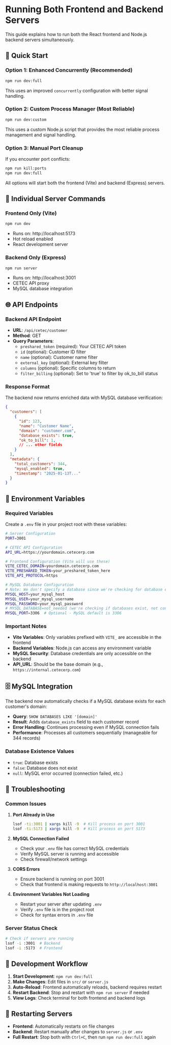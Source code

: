 # Running Both Frontend and Backend Servers

This guide explains how to run both the React frontend and Node.js backend servers simultaneously.

## 🚀 **Quick Start**

### **Option 1: Enhanced Concurrently (Recommended)**
```bash
npm run dev:full
```
This uses an improved `concurrently` configuration with better signal handling.

### **Option 2: Custom Process Manager (Most Reliable)**
```bash
npm run dev:custom
```
This uses a custom Node.js script that provides the most reliable process management and signal handling.

### **Option 3: Manual Port Cleanup**
If you encounter port conflicts:
```bash
npm run kill:ports
npm run dev:full
```

All options will start both the frontend (Vite) and backend (Express) servers.

## 🔧 **Individual Server Commands**

### **Frontend Only (Vite)**
```bash
npm run dev
```
- Runs on: http://localhost:5173
- Hot reload enabled
- React development server

### **Backend Only (Express)**
```bash
npm run server
```
- Runs on: http://localhost:3001
- CETEC API proxy
- MySQL database integration

## 🌐 **API Endpoints**

### **Backend API Endpoint**
- **URL**: `/api/cetec/customer`
- **Method**: GET
- **Query Parameters**:
  - `preshared_token` (required): Your CETEC API token
  - `id` (optional): Customer ID filter
  - `name` (optional): Customer name filter
  - `external_key` (optional): External key filter
  - `columns` (optional): Specific columns to return
  - `filter_billing` (optional): Set to 'true' to filter by ok_to_bill status

### **Response Format**
The backend now returns enriched data with MySQL database verification:
```json
{
  "customers": [
    {
      "id": 123,
      "name": "Customer Name",
      "domain": "customer.com",
      "database_exists": true,
      "ok_to_bill": 1,
      // ... other fields
    }
  ],
  "metadata": {
    "total_customers": 344,
    "mysql_enabled": true,
    "timestamp": "2025-01-13T..."
  }
}
```

## 🔐 **Environment Variables**

### **Required Variables**
Create a `.env` file in your project root with these variables:

```bash
# Server Configuration
PORT=3001

# CETEC API Configuration
API_URL=https://yourdomain.cetecerp.com

# Frontend Configuration (Vite will use these)
VITE_CETEC_DOMAIN=yourdomain.cetecerp.com
VITE_PRESHARED_TOKEN=your_preshared_token_here
VITE_API_PROTOCOL=https

# MySQL Database Configuration
# Note: We don't specify a database since we're checking for database existence
MYSQL_HOST=your_mysql_host
MYSQL_USER=your_mysql_username
MYSQL_PASSWORD=your_mysql_password
# MYSQL_DATABASE=not_needed (we're checking if databases exist, not connecting to one)
MYSQL_PORT=3306  # Optional - MySQL default is 3306
```

### **Important Notes**
- **Vite Variables**: Only variables prefixed with `VITE_` are accessible in the frontend
- **Backend Variables**: Node.js can access any environment variable
- **MySQL Security**: Database credentials are only accessible on the backend
- **API_URL**: Should be the base domain (e.g., `https://internal.cetecerp.com`)

## 🗄️ **MySQL Integration**

The backend now automatically checks if a MySQL database exists for each customer's domain:

- **Query**: `SHOW DATABASES LIKE '[domain]'`
- **Result**: Adds `database_exists` field to each customer record
- **Error Handling**: Continues processing even if MySQL connection fails
- **Performance**: Processes all customers sequentially (manageable for 344 records)

### **Database Existence Values**
- `true`: Database exists
- `false`: Database does not exist
- `null`: MySQL error occurred (connection failed, etc.)

## 🚨 **Troubleshooting**

### **Common Issues**

1. **Port Already in Use**
   ```bash
   lsof -ti:3001 | xargs kill -9  # Kill process on port 3001
   lsof -ti:5173 | xargs kill -9  # Kill process on port 5173
   ```

2. **MySQL Connection Failed**
   - Check your `.env` file has correct MySQL credentials
   - Verify MySQL server is running and accessible
   - Check firewall/network settings

3. **CORS Errors**
   - Ensure backend is running on port 3001
   - Check that frontend is making requests to `http://localhost:3001`

4. **Environment Variables Not Loading**
   - Restart your server after updating `.env`
   - Verify `.env` file is in the project root
   - Check for syntax errors in `.env` file

### **Server Status Check**
```bash
# Check if servers are running
lsof -i :3001  # Backend
lsof -i :5173  # Frontend
```

## 📝 **Development Workflow**

1. **Start Development**: `npm run dev:full`
2. **Make Changes**: Edit files in `src/` or `server.js`
3. **Auto-Reload**: Frontend automatically reloads, backend requires restart
4. **Restart Backend**: Stop and restart with `npm run server` if needed
5. **View Logs**: Check terminal for both frontend and backend logs

## 🔄 **Restarting Servers**

- **Frontend**: Automatically restarts on file changes
- **Backend**: Restart manually after changes to `server.js` or `.env`
- **Full Restart**: Stop both with `Ctrl+C`, then run `npm run dev:full` again